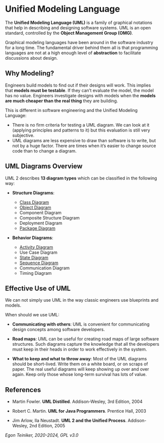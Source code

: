 # Unified Modeling Language

The **Unified Modeling Language (UML)** is a family of graphical notations that help in 
describing and designing software systems.
UML is an open standard, controlled by the **Object Management Group (OMG)**.

Graphical modeling languages have been around in the software industry for a long time. 
The fundamental driver behind them all is that programming languages are not at a high enough level of **abstraction** 
to facilitate discussions about design.


## Why Modeling?
Engineers build models to find out if their designs will work.
This implies that **models must be testable**. If they can’t evaluate the model, the model has no value.
Engineers investigate designs with models when the **models are much cheaper than the real thing** they are building.

This is different in software engineering and the Unified Modeling Language:
* There is no firm criteria for testing a UML diagram. We can look at it (applying principles and patterns to it) but 
  this evaluation is still very subjective.
* UML diagrams are less expensive to draw than software is to write, but not by a huge factor. There are times when 
  it’s easier to change source code than to change a diagram.

## UML Diagrams Overview

UML 2 describes **13 diagram types** which can be classified in the following way:

* **Structure Diagrams**:
    * [Class Diagram](class-diagram/)
    * [Object Diagram](object-diagram/)
    * Component Diagram
    * Composite Structure Diagram
    * Deployment Diagram
    * [Package Diagram](package-diagram/)

* **Behavior Diagrams**:
  * [Activity Diagram](activity-diagram/README.md)
  * Use Case Diagram
  * [State Diagram](state-machine-diagram/README.md)
  * [Sequence Diagram](sequence-diagram/)
  * Communication Diagram
  * Timing Diagram

## Effective Use of UML
We can not simply use UML in the way classic engineers use blueprints and models.

When should we use UML:
* **Communicating with others**: UML is convenient for communicating design concepts among software developers.

* **Road maps**: UML can be useful for creating road maps of large software structures. 
  Such diagrams capture the knowledge that all the developers must keep in their heads in order to work effectively
  in the system.

* **What to keep and what to throw away**: Most of the UML diagrams should be short-lived.
  Write them on a white board, or on scraps of paper.
  The real useful diagrams will keep showing up over and over again.
  Keep only those whose long-term survival has lots of value.

  
## References
* Martin Fowler. **UML Distilled**. Addison-Wesley, 3rd Edition, 2004

* Robert C. Martin. **UML for Java Programmers**. Prentice Hall, 2003

* Jim Arlow, Ila Neustadt. **UML 2 and the Unified Process**. Addison-Wesley, 2nd Edition, 2005

*Egon Teiniker, 2020-2024, GPL v3.0*  


